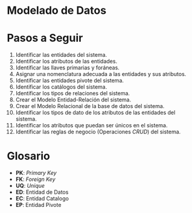 # Modelado de Datos

# Pasos a Seguir
1. Identificar las entidades del sistema.
1. Identificar los atributos de las entidades.
1. Identificar las llaves primarias y foráneas.
1. Asignar una nomenclatura adecuada a las entidades y sus atributos.
1. Identificar las entidades pivote del sistema.
1. Identificar los catálogos del sistema.
1. Identificar los tipos de relaciones del sistema.
1. Crear el Modelo Entidad-Relación del sistema.
1. Crear el Modelo Relacional de la base de datos del sistema.
1. Identificar los tipos de dato de los atributos de las entidades del sistema.
1. Identificar los atributos que puedan ser únicos en el sistema.
1. Identificar las reglas de negocio (Operaciones _CRUD_) del sistema.

# Glosario

- **PK**: _Primary Key_
- **FK**: _Foreign Key_
- **UQ**: _Unique_
- **ED**: Entidad de Datos
- **EC**: Entidad Catalogo
- **EP**: Entidad Pivote
